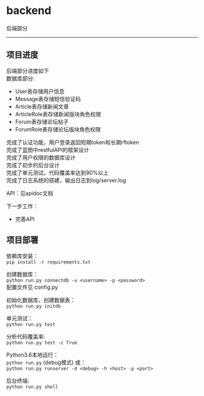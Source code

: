 # backend
后端部分

---
## 项目进度
后端部分进度如下  
数据库部分:
- User表存储用户信息
- Message表存储短信验证码
- Article表存储新闻文章
- ArticleRole表存储新闻版块角色权限
- Forum表存储论坛帖子
- ForumRole表存储论坛版块角色权限

完成了认证功能，用户登录返回短期token和长期rftoken  
完成了蓝图中restfulAPI的框架设计  
完成了用户权限的数据库设计  
完成了初步的后台设计  
完成了单元测试，代码覆盖率达到90%以上  
完成了日志系统的搭建，输出日志到log/server.log  

API：见apidoc文档

下一步工作：  
- 完善API

## 项目部署

依赖库安装：  
`pip install -r requirements.txt`  

创建数据库：  
`python run.py connectdb -u <username> -p <password>`  
配置文件见 config.py  

初始化数据库，创建数据表：  
`python run.py initdb`  

单元测试：  
`python run.py test`  

分析代码覆盖率:  
`python run.py test -c True`  

Python3.6本地运行：  
`python run.py` (debug模式) 或：  
`python run.py runserver -d <debug> -h <host> -p <port>`  

后台终端:  
`python run.py shell`  
